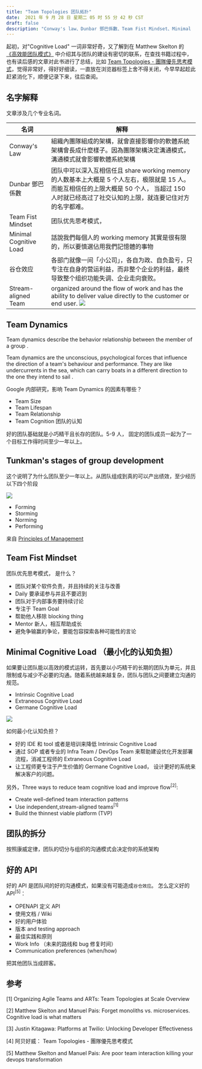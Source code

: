 ```yaml
---
title: "Team Topologies 团队拓扑"
date:  2021 年 9 月 28 日 星期二 05 时 55 分 42 秒 CST
draft: false
description: "Conway's law、Dunbar 鄧巴係數、Team Fist Mindset、Minimal  Cognitive Load"
---
```


起初，对"Cognitive Load" 一词非常好奇，又了解到在 Matthew Skelton 的 [《高效能团队模式》](https://book.douban.com/subject/35528423/) 中介绍其与团队的建设有密切的联系，在查找书籍过程中，也有读后感的文章对此书进行了总结，比如 [Team Topologies - 團隊優先思考模式](https://lab.howie.tw/2020/11/Team-Topologies-team-first-mindset.html)，觉得非常好，得好好细读，一直放在浏览器标签上舍不得关闭，今早早起趁此赶紧消化下，顺便记录下来，往后查阅。



## 名字解释
文章涉及几个专业名词。

| 名词                    | 解释                                                                                                                                                                                                               |
|-------------------------|--------------------------------------------------------------------------------------------------------------------------------------------------------------------------------------------------------------------|
| Conway's Law            | 組織內團隊組成的架構，就會直接影響你的軟體系統架構會長成什麼樣子。因為團隊架構決定溝通模式，溝通模式就會影響軟體系統架構                                                                                           |
| Dunbar 鄧巴係數         | 团队中可以深入互相信任且 share working memory 的人数基本上大概是 5 个人左右，极限就是 15 人。而能互相信任的上限大概是 50 个人， 当超过 150 人时就已经高过了社交认知的上限，就连要记住对方的名字都难。                |
| Team Fist Mindset       | 团队优先思考模式，                                                                                                                                                                                                 |
| Minimal  Cognitive Load | 話說我們每個人的 working memory 其實是很有限的，所以要慎選佔用我們記憶體的事物                                                                                                                                     |
| 谷仓效应                | 各部门就像一间「小公司」，各自为政、自负盈亏，只专注在自身的营运利益，而非整个企业的利益，最终导致整个组织功能失调、企业走向衰败。                                                                                 |
| Stream-aligned Team     | organized around the flow of work and has the ability to deliver value directly to the customer or end user. ![](https://www.scaledagileframework.com/wp-content/uploads/2021/02/Organize_Agile_Teams_F01_WEB.png) |


## Team Dynamics
Team dynamics describe the behavior relationship between  the member of a group .

Team dynamics are the unconscious, psychological forces that influence the direction of a team's behaviour and performance. They are like undercurrents in the sea, which can  carry boats in a different direction to the one they intend to sail .

Google 内部研究，影响 Team Dynamics 的因素有哪些？

- Team Size
- Team Lifespan
- Team Relationship
- Team Cognition 团队的认知

好的团队基础就是小巧精干且长存的团队。5-9 人， 固定的团队成员一起为了一个目标工作得时间至少一年以上。

## Tunkman's stages of group development
这个说明了为什么团队至少一年以上。从团队组成到真的可以产出绩效，至少经历以下四个阶段

![](https://s3-us-west-2.amazonaws.com/courses-images/wp-content/uploads/sites/1972/2017/07/04222605/Screen-Shot-2017-08-04-at-3.25.50-PM.png)

- Forming
- Storming
- Norming
- Performing

来自 [Principles of Management](https://courses.lumenlearning.com/suny-principlesmanagement/)

## Team Fist Mindset
团队优先思考模式， 是什么？

- 团队对某个软件负责，并且持续的关注与改善
- Daily  要承诺参与并且不要迟到
- 团队对于内部事务要持续讨论
- 专注于 Team Goal
- 帮助他人移除 blocking thing
- Mentor 新人，相互帮助成长
- 避免争输赢的争论，要能包容探索各种可能性的言论

## Minimal Cognitive Load （最小化的认知负担）
如果要让团队能以高效的模式运转，首先要以小巧精干的长期的团队为单元，并且限制或与减少不必要的沟通。随着系统越来越复杂，团队与团队之间要建立沟通的规范。

- Intrinsic Cognitive Load
- Extraneous Cognitive Load
- Germane Cognitive Load


![](https://1.bp.blogspot.com/-HQWt_LjHo0Q/X6c-P4Ssg1I/AAAAAAAB-MQ/oU1sws5oUmop3JIUDCwmN4lePx8EtEUOgCLcBGAsYHQ/s1600/screenshot_20190725-081022.jpg)


如何最小化认知负担？

- 好的 IDE 和 tool 或者是培训来降低 Intrinsic Cognitive Load
- 通过 SOP 或者专业的 Infra Team / DevOps Team 来帮助建设优化开发部署流程，消减工程师的 Extraneous Cognitive Load
- 让工程师更专注于产生价值的 Germane Cognitive Load， 设计更好的系统来解决客户的问题。

另外，Three ways to reduce team cognitive load and improve flow<sup>[2]</sup>:

- Create well-defined team interaction patterns
- Use independent,stream-aligned teams<sup>[1]</sup>
- Build the thinnest viable platform (TVP)

## 团队的拆分
按照康威定律，团队的切分与组织的沟通模式会决定你的系统架构

## 好的 API
好的 API 是团队间的好的沟通模式，如果没有可能造成`谷仓效应`。 怎么定义好的 API<sup>[5]</sup>：

- OPENAPI 定义 API
- 使用文档 / Wiki
- 好的用户体验
- 版本 and testing approach 
- 最佳实践和原则
- Work Info （未来的路线和 bug 修复时间）
- Communication preferences (when/how)

把其他团队当成顾客。


## 参考
[1] Organizing Agile Teams and ARTs: Team Topologies at Scale Overview

[2] Matthew Skelton and Manuel Pais: Forget monoliths vs. microservices. Cognitive load is what matters

[3] Justin Kitagawa: Platforms at Twilio: Unlocking Developer Effectiveness

[4] 阿贝好威： Team Topologies - 團隊優先思考模式

[5] Matthew Skelton and Manuel Pais: Are poor team interaction killing your devops transformation  
